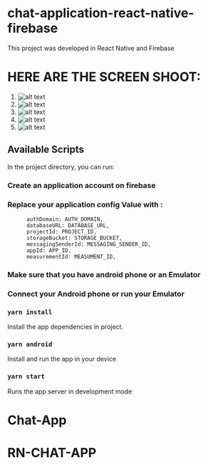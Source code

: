 # chat-application-react-native-firebase

This project was developed in React Native and Firebase

# HERE ARE THE SCREEN SHOOT:

1. ![alt text](https://github.com/niyoceles/chat-native-app/blob/master/images/screenshoots/login.PNG)
2. ![alt text](https://github.com/niyoceles/chat-native-app/blob/master/images/screenshoots/chats.PNG)
3. ![alt text](https://github.com/niyoceles/chat-native-app/blob/master/images/screenshoots/chatting.PNG)
4. ![alt text](https://github.com/niyoceles/chat-native-app/blob/master/images/screenshoots/profile.PNG)
5. ![alt text](https://github.com/niyoceles/chat-native-app/blob/master/images/screenshoots/update-profile.PNG)

## Available Scripts

In the project directory, you can run:

### Create an application account on firebase

### Replace your application config Value with :

```apiKey: API_KEY,
      authDomain: AUTH_DOMAIN,
      databaseURL: DATABASE_URL,
      projectId: PROJECT_ID,
      storageBucket: STORAGE_BUCKET,
      messagingSenderId: MESSAGING_SENDER_ID,
      appId: APP_ID,
      measurementId: MEASUMENT_ID,
```

### Make sure that you have android phone or an Emulator

### Connect your Android phone or run your Emulator

### `yarn install`

Install the app dependencies in project.

### `yarn android`

Install and run the app in your device

### `yarn start`

Runs the app server in development mode
# Chat-App
# RN-CHAT-APP
